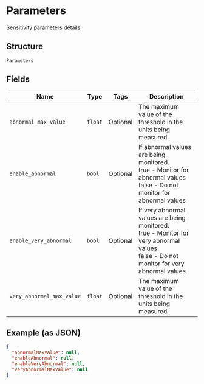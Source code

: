 
# Parameters

Sensitivity parameters details

## Structure

`Parameters`

## Fields

| Name | Type | Tags | Description |
|  --- | --- | --- | --- |
| `abnormal_max_value` | `float` | Optional | The maximum value of the threshold in the units being measured. |
| `enable_abnormal` | `bool` | Optional | If abnormal values are being monitored.<br />true - Monitor for abnormal values<br />false - Do not monitor for abnormal values |
| `enable_very_abnormal` | `bool` | Optional | If very abnormal values are being monitored.<br />true - Monitor for very abnormal values<br />false - Do not monitor for very abnormal values |
| `very_abnormal_max_value` | `float` | Optional | The maximum value of the threshold in the units being measured. |

## Example (as JSON)

```json
{
  "abnormalMaxValue": null,
  "enableAbnormal": null,
  "enableVeryAbnormal": null,
  "veryAbnormalMaxValue": null
}
```


